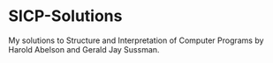# SICP-Solutions

My solutions to Structure and Interpretation of Computer Programs by Harold Abelson and Gerald Jay Sussman. 
